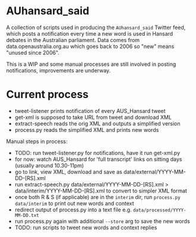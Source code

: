# AUhansard_said

A collection of scripts used in producing the `AUhansard_said` Twitter feed, which posts a notification every time a new word is used in Hansard debates in the Australian parliament. Data comes from data.openaustralia.org.au which goes back to 2006 so "new" means "unused since 2006".

This is a WIP and some manual processes are still involved in posting notifications, improvements are underway.

# Current process

* tweet-listener prints notification of every AUS_Hansard tweet
* get-xml is supposed to take URL from tweet and download XML
* extract-speech reads the orig XML and outputs a simplified version
* process.py reads the simplified XML and prints new words

Manual steps in process:
* TODO: run tweet-listener.py for notifications, have it run get-xml.py
* for now: watch AUS_Hansard for 'full transcript' links on sitting days (usually around 10.30-11pm)
* go to link, view XML, download and save as data/external/YYYY-MM-DD-[RS].xml 
* run extract-speech.py data/external/YYYY-MM-DD-[RS].xml > data/interim/YYYY-MM-DD-[RS].xml to convert to simpler XML format
* once both R & S (if applicable) are in the `interim` dir, run `process.py data/interim` to print out new words and context
* redirect output of process.py into a text file e.g. `data/processed/YYYY-MM-DD.txt`
* run process.py again  with additional `--store` arg to save the new words
* TODO: run scripts to tweet new words and context replies
